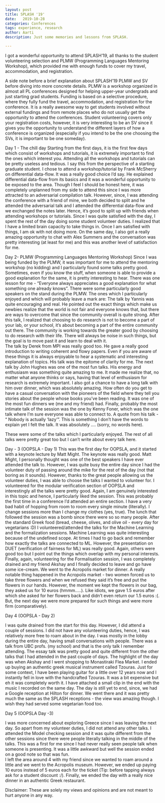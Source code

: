 ```yaml
---
layout: post
title: SPLASH '19'
date:   2019-10-28
categories: Conferences
tags: experience, research
author: Aarti
description: Just some memories and lessons from SPLASH.

---
```


I got a wonderful opportunity to attend SPLASH’19, all thanks to the student volunteering selection and PLMW (Programming Languages Mentoring Workshop), which provided me with enough funds to cover my travel, accommodation, and registration.

A side note before a brief explanation about SPLASH’19 PLMW and SV before diving into more concrete details. PLMW is a workshop organized in almost all PL conferences designed for helping upper-year undergrads and just starting grad students. Funding is based on a selective procedure, where they fully fund the travel, accommodation, and registration for the conference. It is a really awesome way to get students involved without external fundings and from remote places who do not usually get the opportunity to attend the conferences. Student volunteering covers only your registration costs, however, it is very interesting to be an SV since it gives you the opportunity to understand the different layers of how a conference is organized (especially if you intend to be the one choosing the SVs, it is important to be one someday).

Day 1 - The chill day
Starting from the first days, it is the first few days which consist of workshops and tutorials, it is extremely important to find the ones which interest you. Attending all the workshops and tutorials can be pretty useless and tedious. I say this from the perspective of a starting graduate student. I chose to attend a workshop/tutorial by Frank McSherry on differential data-flow. It was a really good choice I’d say. He explained differential data-flow from its basics and it was a wonderful opportunity to be exposed to the area. Though I feel I should be honest here, it was completely unplanned from my side to attend this since I was more attracted to an adversarial compilation talk. However, since, I was attending the conference with a friend of mine, we both decided to split and he attended the adversarial talk and I attended the differential data-flow and we exchanged the notes later. Hence, it’s good to split up with friends when attending workshops or tutorials. Since I was quite satisfied with the day, I spent the rest of the day doing some student volunteer duties. I realized that I have a limited brain capacity to take things in. Once I am satisfied with things, I am ok with not doing more.
On the same day, I also got a really amazing opportunity to chat with Alex Summers and the conversation was pretty interesting (at least for me) and this was another level of satisfaction for me.

Day 2- PLMW (Programming Languages Mentoring Workshop)
Since I was being funded by the PLMW, it was important for me to attend the mentoring workshop (no kidding) and I particularly found some talks pretty good. Sometimes, even if you know the stuff, when someone is able to provide a good explanation for the same, it is pretty interesting to hear. There was one lesson for me - “Everyone always appreciates a good explanation for what something one already knows”. There were some particularly good speakers on the stand during the PLMW. The ones which I particularly enjoyed and which will probably leave a mark are:
The talk by Yannis was quite encouraging and real. He pointed out the exact things which make us newbies realize that the world is not fair and everyone knows that, but there are ways to overcome that since the community overall is quite strong. After this talk, I realized that choosing to do research is not to become a part of your lab, or your school, it’s about becoming a part of the entire community out there. The community is working towards the greater good by choosing to do research with their life. There will always be noise in such things, but the goal is to move past it and learn to deal with it.  
The talk by Derek from MPI was really good too. He gave a really good introduction to writing coherent and flowy papers. Even if you are aware of these things it is always enjoyable to hear a systematic and interesting explanation of topics. His talk was the epitome of clarity for me.
The next talk by John Hughes was one of the most fun talks. His energy and enthusiasm was something quite amazing to me. It made me realize that, no matter what anyone thinks or says, having that level of enthusiasm for research is extremely important. I also got a chance to have a long talk with him over dinner, which was absolutely amazing. How often do you get to have a casual conversation with the pioneers of the field where they tell you stories about the people whose books you’ve been reading. It was one of the most fun dinners we (me and my friend) had.
Finally, probably the most intimate talk of the session was the one by Kenny Foner, which was the one talk where I’m sure everyone was able to connect to. A quote from his talk - “ Nobody is actually ‘lazy’”. This is something I don’t have the words to explain yet I felt the talk. It was absolutely …. (sorry, no words here).

These were some of the talks which I particularly enjoyed. The rest of all talks were pretty great too but I can’t write about every talk here.

Day - 3 (OOPSLA - Day 1)
This was the first day for OOPSLA, and it started with a keynote lecture by Matt Might. The keynote was really good. Matt Might, I personally thought was one of the best speakers I have ever attended the talk to.  However, I was quite busy the entire day since I had the volunteer duty of passing around the mike for the rest of the day (not that boring as it sounds). However, thanks to the great people allowing us the volunteer duties, I was able to choose the talks I wanted to volunteer for. I volunteered for the modular verification section of OOPSLA and interestingly all the talks were pretty good. Again, I am genuinely interested in this topic and hence, I particularly liked the session. This was probably the first time in a conference I’d attended an entire section. I have a very bad habit of hopping from room to room every single minute (literally). I change sessions more than I change my clothes (yes, true).
The lunch that followed the session was a bomb since there were so so many people. After the standard Greek food (bread, cheese, olives, and olive oil - every day for vegetarians :D) I volunteered/attended the talks for the Machine Learning and the formalization sessions. Machine Learning was quite interesting because of the undefined scope. At times I had to go back and remember how exactly the talks are connected to ML. However, the presentation on DUET (verification of fairness for ML) was really good. Again, others were good too but I point out the things which overlap with my personal interests. Finally, again, volunteering for the Formalisation session, I was completely drained and my friend Akshay and I finally decided to leave and go have some ice-cream. We went to the Acropolis market for dinner. A really notable thing happened in the Acropolis market - two women forced us to take three flowers and when we refused they said it’s free and put the flowers in our hands. However, the moment we kept the flowers in our bag, they asked us for 10 euros (hmmm…..). Like idiots, we gave 1.5 euros after which she asked for her flowers back and didn’t even return our 1.5 euros :(. But, the next day we were more prepared for such things and were more firm (comparatively).


Day 4 (OOPSLA - Day 2)

I was quite drained from the start for this day. However, I did attend a couple of sessions. I did not have any volunteering duties, hence, I was relatively more free to roam about in the day. I was mostly in the lobby during the entire day, having small conversations with people.
There was a talk from UBC profs. (my school) and that is the only talk I remember attending. The essay talk was pretty good and quite different from the other talks that I had attended in the past couple of days.
The highlight of the day was when Akshay and I went shopping to Monastiraki Flea Market. I ended up buying an authentic greek musical instrument called Tzouras. Just for some context, I have been playing guitar for a little over 12 years now and I instantly fell in love with the handcrafted Tzouras. It was a bit expensive but eh it was completely worth it. I have attached a small clip in the end with the music I recorded on the same day.
The day is still yet to end, since, we had a Google reception at Hilton for dinner. We went there and it was pretty much the same as the SPLASH receptions - the view was amazing though. I wish they had served some vegetarian food too.

Day 5 (OOPSLA Day -3)

I was more concerned about exploring Greece since I was leaving the next day. So apart from my volunteer duties, I did not attend any other talks.  I attended the Model checking session and it was quite different from the other sessions since there were people literally talking in the middle of the talks. This was a first for me since I had never really seen people talk when someone is presenting. It was a little awkward but well the session ended on a good note so that was fun.  
I left the area around 4 with my friend since we wanted to roam around a little and we went to the Acropolis museum. However, we ended up paying 10 euros instead of 5 euros each for the ticket (Tip: before tapping always ask for a student discount :/). Finally, we ended the day with a really nice dinner in an authentic Greek restaurant.

Disclaimer: These are solely my views and opinions and are not meant to hurt anyone in any way.
